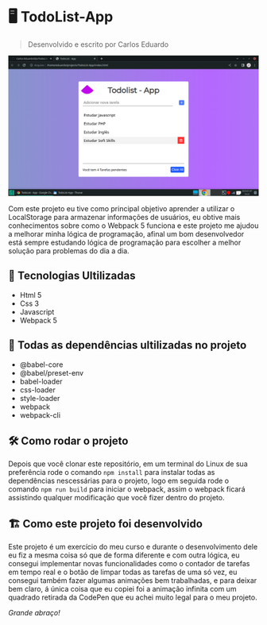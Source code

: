 # 🖥️ TodoList-App
> Desenvolvido e escrito por Carlos Eduardo

![title](img/todo-list.png)

Com este projeto eu tive como principal objetivo aprender a utilizar o LocalStorage para armazenar informações de usuários, eu obtive mais conhecimentos sobre como o Webpack 5 funciona e este projeto me ajudou a melhorar minha lógica de programação, afinal um bom desenvolvedor está sempre estudando lógica de programação para escolher a melhor solução para problemas do dia a dia.

## 🚀 Tecnologias Ultilizadas

* Html 5
* Css 3
* Javascript
* Webpack 5

## 🚀 Todas as dependências ultilizadas no projeto

* @babel-core
* @babel/preset-env
* babel-loader
* css-loader
* style-loader
* webpack
* webpack-cli

## 🛠️ Como rodar o projeto

Depois que você clonar este repositório, em um terminal do Linux de sua preferência rode o comando ```npm install``` para instalar todas as dependências nescessárias para o projeto, logo em seguida rode o comando ```npm run build``` para iniciar o webpack, assim o webpack ficará assistindo qualquer modificação que você fizer dentro do projeto.

## 🏗️ Como este projeto foi desenvolvido

Este projeto é um exercício do meu curso e durante o desenvolvimento dele eu fiz a mesma coisa só que de forma diferente e com outra lógica, eu consegui implementar novas funcionalidades como o contador de tarefas em tempo real e o botão de limpar todas as tarefas de uma só vez, eu consegui também fazer algumas animações bem trabalhadas, e para deixar bem claro, á única coisa que eu copiei foi a animação infinita com um quadrado retirada da CodePen que eu achei muito legal para o meu projeto.

*Grande abraço!* 
